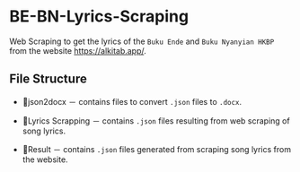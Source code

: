 # BE-BN-Lyrics-Scraping

Web Scraping to get the lyrics of the `Buku Ende` and `Buku Nyanyian HKBP` from the website https://alkitab.app/.


## File Structure

+ 📂json2docx － contains files to convert `.json` files to `.docx`.

+ 📂Lyrics Scrapping － contains `.json` files resulting from web scraping of song lyrics.

+ 📂Result － contains `.json` files generated from scraping song lyrics from the website.
    
